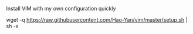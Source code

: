 Install VIM with my own configuration quickly

 wget -q https://raw.githubusercontent.com/Hao-Yan/vim/master/setup.sh | sh -x 
